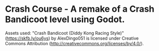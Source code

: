 # Crash Course - A remake of a Crash Bandicoot level using Godot.


Assets used:
"Crash Bandicoot (Diddy Kong Racing Style)" (https://skfb.ly/ou6ys) by AlexDingo051 is licensed under Creative Commons Attribution (http://creativecommons.org/licenses/by/4.0/).
